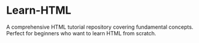 # Learn-HTML
A comprehensive HTML tutorial repository covering fundamental concepts. Perfect for beginners who want to learn HTML from scratch.
